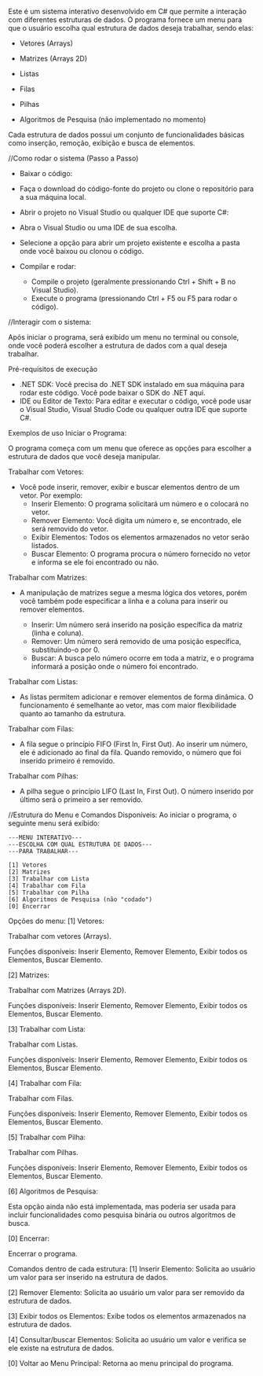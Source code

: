 Este é um sistema interativo desenvolvido em C# que permite a interação com diferentes estruturas de dados. O programa fornece um menu para que o usuário escolha qual estrutura de dados deseja trabalhar, sendo elas:

  * Vetores (Arrays)

  * Matrizes (Arrays 2D)

  * Listas

  * Filas

  * Pilhas

  * Algoritmos de Pesquisa (não implementado no momento)

Cada estrutura de dados possui um conjunto de funcionalidades básicas como inserção, remoção, exibição e busca de elementos.

//Como rodar o sistema (Passo a Passo)
   - Baixar o código:
   - Faça o download do código-fonte do projeto ou clone o repositório para a sua máquina local.
   - Abrir o projeto no Visual Studio ou qualquer IDE que suporte C#:
   - Abra o Visual Studio ou uma IDE de sua escolha.
   - Selecione a opção para abrir um projeto existente e escolha a pasta onde você baixou ou clonou o código.
   - Compilar e rodar:

      - Compile o projeto (geralmente pressionando Ctrl + Shift + B no Visual Studio).
      - Execute o programa (pressionando Ctrl + F5 ou F5 para rodar o código).

//Interagir com o sistema:

Após iniciar o programa, será exibido um menu no terminal ou console, onde você poderá escolher a estrutura de dados com a qual deseja trabalhar.

Pré-requisitos de execução
  - .NET SDK: Você precisa do .NET SDK instalado em sua máquina para rodar este código. Você pode baixar o SDK do .NET aqui.
  - IDE ou Editor de Texto: Para editar e executar o código, você pode usar o Visual Studio, Visual Studio Code ou qualquer outra IDE que suporte C#.

Exemplos de uso
Iniciar o Programa:

O programa começa com um menu que oferece as opções para escolher a estrutura de dados que você deseja manipular.

Trabalhar com Vetores:

- Você pode inserir, remover, exibir e buscar elementos dentro de um vetor. Por exemplo:
  * Inserir Elemento: O programa solicitará um número e o colocará no vetor.
  * Remover Elemento: Você digita um número e, se encontrado, ele será removido do vetor.
  * Exibir Elementos: Todos os elementos armazenados no vetor serão listados.
  * Buscar Elemento: O programa procura o número fornecido no vetor e informa se ele foi encontrado ou não.


Trabalhar com Matrizes:

- A manipulação de matrizes segue a mesma lógica dos vetores, porém você também pode especificar a linha e a coluna para inserir ou remover elementos.

  * Inserir: Um número será inserido na posição específica da matriz (linha e coluna).
  * Remover: Um número será removido de uma posição específica, substituindo-o por 0.
  * Buscar: A busca pelo número ocorre em toda a matriz, e o programa informará a posição onde o número foi encontrado.

Trabalhar com Listas:

- As listas permitem adicionar e remover elementos de forma dinâmica. O funcionamento é semelhante ao vetor, mas com maior flexibilidade quanto ao tamanho da estrutura.

Trabalhar com Filas:

- A fila segue o princípio FIFO (First In, First Out). Ao inserir um número, ele é adicionado ao final da fila. Quando removido, o número que foi inserido primeiro é removido.

Trabalhar com Pilhas:

- A pilha segue o princípio LIFO (Last In, First Out). O número inserido por último será o primeiro a ser removido.

//Estrutura do Menu e Comandos Disponíveis:
Ao iniciar o programa, o seguinte menu será exibido:

	---MENU INTERATIVO---
	---ESCOLHA COM QUAL ESTRUTURA DE DADOS---
	---PARA TRABALHAR---

	[1] Vetores
	[2] Matrizes
	[3] Trabalhar com Lista
	[4] Trabalhar com Fila
	[5] Trabalhar com Pilha
	[6] Algoritmos de Pesquisa (não "codado")
	[0] Encerrar

Opções do menu:
[1] Vetores:

Trabalhar com vetores (Arrays).

Funções disponíveis: Inserir Elemento, Remover Elemento, Exibir todos os Elementos, Buscar Elemento.

[2] Matrizes:

Trabalhar com Matrizes (Arrays 2D).

Funções disponíveis: Inserir Elemento, Remover Elemento, Exibir todos os Elementos, Buscar Elemento.

[3] Trabalhar com Lista:

Trabalhar com Listas.

Funções disponíveis: Inserir Elemento, Remover Elemento, Exibir todos os Elementos, Buscar Elemento.

[4] Trabalhar com Fila:

Trabalhar com Filas.

Funções disponíveis: Inserir Elemento, Remover Elemento, Exibir todos os Elementos, Buscar Elemento.

[5] Trabalhar com Pilha:

Trabalhar com Pilhas.

Funções disponíveis: Inserir Elemento, Remover Elemento, Exibir todos os Elementos, Buscar Elemento.

[6] Algoritmos de Pesquisa:

Esta opção ainda não está implementada, mas poderia ser usada para incluir funcionalidades como pesquisa binária ou outros algoritmos de busca.

[0] Encerrar:

Encerrar o programa.

Comandos dentro de cada estrutura:
[1] Inserir Elemento: Solicita ao usuário um valor para ser inserido na estrutura de dados.

[2] Remover Elemento: Solicita ao usuário um valor para ser removido da estrutura de dados.

[3] Exibir todos os Elementos: Exibe todos os elementos armazenados na estrutura de dados.

[4] Consultar/buscar Elementos: Solicita ao usuário um valor e verifica se ele existe na estrutura de dados.

[0] Voltar ao Menu Principal: Retorna ao menu principal do programa.

